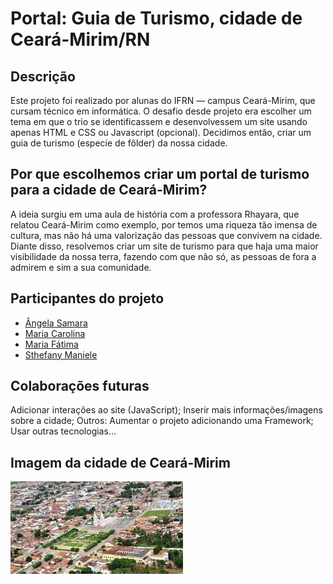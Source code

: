 # Portal: Guia de Turismo, cidade de Ceará-Mirim/RN

## Descrição

Este projeto foi realizado por alunas do IFRN — campus Ceará-Mirim, que cursam técnico em informática. O desafio desde projeto era escolher um tema em que o trio se identificassem e desenvolvessem um site usando apenas HTML e CSS ou Javascript (opcional). Decidimos então, criar um guia de turismo (especie de fôlder) da nossa cidade.

## Por que escolhemos criar um portal de turismo para a cidade de Ceará-Mirim?

A ideia surgiu em uma aula de história com a professora Rhayara, que relatou Ceará-Mirim como exemplo, por temos uma riqueza tão imensa de cultura, mas não há uma valorização das pessoas que convivem na cidade. Diante disso, resolvemos criar um site de turismo para que haja uma maior visibilidade da nossa terra, fazendo com que não só, as pessoas de fora a admirem e sim a sua comunidade.

## Participantes do projeto

- [Ângela Samara](https://github.com/angelanunes)
- [Maria Carolina](https://github.com/MariaCarolinass)
- [Maria Fátima](https://github.com/Maria-fatimaa)
- [Sthefany Maniele](https://github.com/Sthefany-Maniele)

## Colaborações futuras

Adicionar interações ao site (JavaScript); Inserir mais informações/imagens sobre a cidade; Outros: Aumentar o projeto adicionando uma Framework; Usar outras tecnologias...

## Imagem da cidade de Ceará-Mirim

![cidade de Ceará-Mirim](_imagens/cearamirim.jpg)
